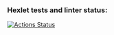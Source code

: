 ### Hexlet tests and linter status:
[![Actions Status](https://github.com/dimjeb/php-project-lvl2/workflows/hexlet-check/badge.svg)](https://github.com/dimjeb/php-project-lvl2/actions)